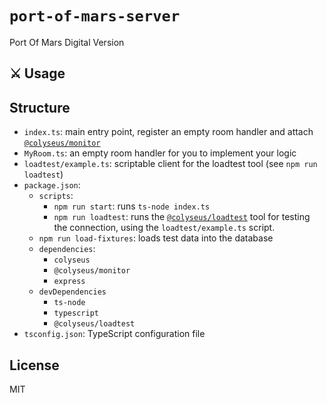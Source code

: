 # `port-of-mars-server`

Port Of Mars Digital Version

## :crossed_swords: Usage

## Structure

- `index.ts`: main entry point, register an empty room handler and attach [`@colyseus/monitor`](https://github.com/colyseus/colyseus-monitor)
- `MyRoom.ts`: an empty room handler for you to implement your logic
- `loadtest/example.ts`: scriptable client for the loadtest tool (see `npm run loadtest`)
- `package.json`:
    - `scripts`:
        - `npm run start`: runs `ts-node index.ts`
        - `npm run loadtest`: runs the [`@colyseus/loadtest`](https://github.com/colyseus/colyseus-loadtest/) tool for testing the connection, using the `loadtest/example.ts` script.
	- `npm run load-fixtures`: loads test data into the database
    - `dependencies`:
        - `colyseus`
        - `@colyseus/monitor`
        - `express`
    - `devDependencies`
        - `ts-node`
        - `typescript`
        - `@colyseus/loadtest`
- `tsconfig.json`: TypeScript configuration file


## License

MIT
